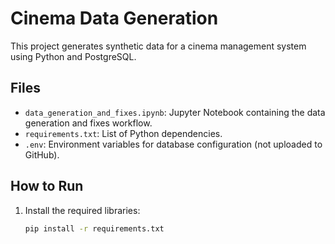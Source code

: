 # Cinema Data Generation

This project generates synthetic data for a cinema management system using Python and PostgreSQL.

## Files
- `data_generation_and_fixes.ipynb`: Jupyter Notebook containing the data generation and fixes workflow.
- `requirements.txt`: List of Python dependencies.
- `.env`: Environment variables for database configuration (not uploaded to GitHub).

## How to Run
1. Install the required libraries:
   ```bash
   pip install -r requirements.txt